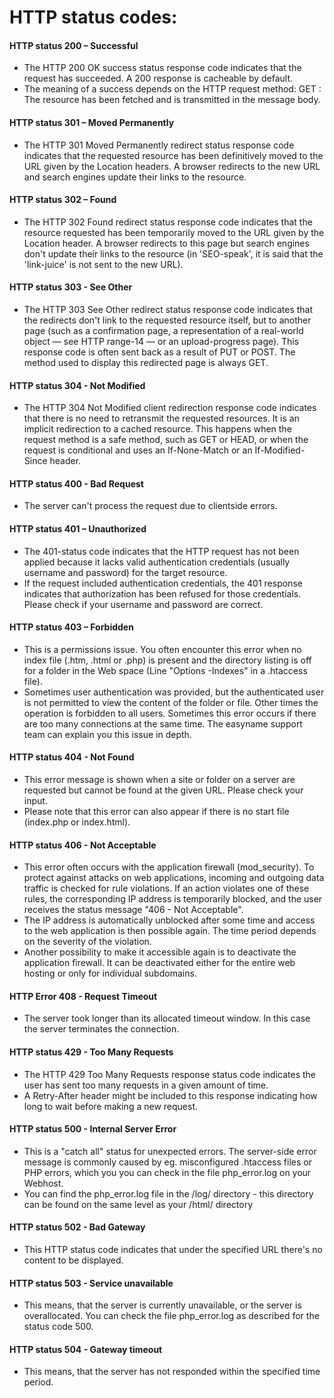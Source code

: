 # HTTP status codes:

#### HTTP status 200 – Successful
- The HTTP 200 OK success status response code indicates that the request has succeeded. A 200 response is cacheable by default. 
- The meaning of a success depends on the HTTP request method: GET : The resource has been fetched and is transmitted in the message body.

#### HTTP status 301 – Moved Permanently
- The HTTP 301 Moved Permanently redirect status response code indicates that the requested resource has been definitively moved to the URL given by the Location headers. A browser redirects to the new URL and search engines update their links to the resource.

#### HTTP status 302 – Found
- The HTTP 302 Found redirect status response code indicates that the resource requested has been temporarily moved to the URL given by the Location header. A browser redirects to this page but search engines don't update their links to the resource (in 'SEO-speak', it is said that the 'link-juice' is not sent to the new URL).

#### HTTP status 303 - See Other
- The HTTP 303 See Other redirect status response code indicates that the redirects don't link to the requested resource itself, but to another page (such as a confirmation page, a representation of a real-world object — see HTTP range-14 — or an upload-progress page). This response code is often sent back as a result of PUT or POST. The method used to display this redirected page is always GET.

#### HTTP status 304 - Not Modified
- The HTTP 304 Not Modified client redirection response code indicates that there is no need to retransmit the requested resources. It is an implicit redirection to a cached resource. This happens when the request method is a safe method, such as GET or HEAD, or when the request is conditional and uses an If-None-Match or an If-Modified-Since header.

#### HTTP status 400 - Bad Request
- The server can't process the request due to clientside errors.

#### HTTP status 401 – Unauthorized
- The 401-status code indicates that the HTTP request has not been applied because it lacks valid authentication credentials (usually username and password) for the target resource.
- If the request included authentication credentials, the 401 response indicates that authorization has been refused for those credentials. Please check if your username and password are correct.

#### HTTP status 403 – Forbidden
- This is a permissions issue. You often encounter this error when no index file (.htm, .html or .php) is present and the directory listing is off for a folder in the Web space (Line "Options -Indexes" in a .htaccess file).
- Sometimes user authentication was provided, but the authenticated user is not permitted to view the content of the folder or file. Other times the operation is forbidden to all users. Sometimes this error occurs if there are too many connections at the same time. The easyname support team can explain you this issue in depth.

#### HTTP status 404 - Not Found
- This error message is shown when a site or folder on a server are requested but cannot be found at the given URL. Please check your input.
- Please note that this error can also appear if there is no start file (index.php or index.html).

#### HTTP status 406 - Not Acceptable
- This error often occurs with the application firewall (mod_security). To protect against attacks on web applications, incoming and outgoing data traffic is checked for rule violations. If an action violates one of these rules, the corresponding IP address is temporarily blocked, and the user receives the status message "406 - Not Acceptable".
- The IP address is automatically unblocked after some time and access to the web application is then possible again. The time period depends on the severity of the violation.
- Another possibility to make it accessible again is to deactivate the application firewall. It can be deactivated either for the entire web hosting or only for individual subdomains.

#### HTTP Error 408 - Request Timeout
- The server took longer than its allocated timeout window. In this case the server terminates the connection.

#### HTTP status 429 - Too Many Requests
- The HTTP 429 Too Many Requests response status code indicates the user has sent too many requests in a given amount of time.
- A Retry-After header might be included to this response indicating how long to wait before making a new request.

#### HTTP status 500 - Internal Server Error
- This is a "catch all" status for unexpected errors. The server-side error message is commonly caused by eg. misconfigured .htaccess files or PHP errors, which you you can check in the file php_error.log on your Webhost.
- You can find the php_error.log file in the /log/ directory - this directory can be found on the same level as your /html/ directory

#### HTTP status 502 - Bad Gateway
- This HTTP status code indicates that under the specified URL there's no content to be displayed.

#### HTTP status 503 - Service unavailable
- This means, that the server is currently unavailable, or the server is overallocated. You can check the file php_error.log as described for the status code 500.

#### HTTP status 504 - Gateway timeout
- This means, that the server has not responded within the specified time period.
